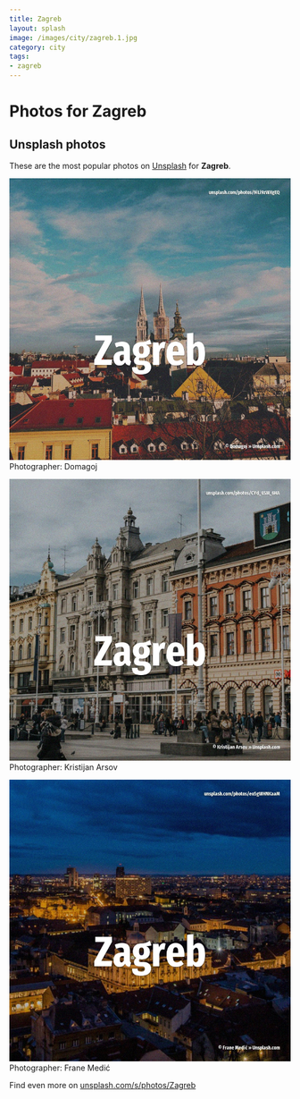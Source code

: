```yaml
---
title: Zagreb
layout: splash
image: /images/city/zagreb.1.jpg
category: city
tags:
- zagreb
---
```

# Photos for Zagreb
 
## Unsplash photos
These are the most popular photos on [Unsplash](https://unsplash.com) for **Zagreb**.
 
![Zagreb](/images/city/zagreb.1.jpg)
Photographer:  Domagoj
 
![Zagreb](/images/city/zagreb.2.jpg)
Photographer:  Kristijan Arsov
 
![Zagreb](/images/city/zagreb.3.jpg)
Photographer:  Frane Medić
 
Find even more on [unsplash.com/s/photos/Zagreb](https://unsplash.com/s/photos/Zagreb)
 
